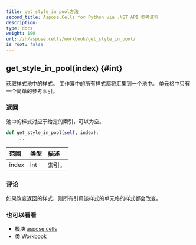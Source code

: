 ```yaml
---
title: get_style_in_pool方法
second_title: Aspose.Cells for Python via .NET API 参考资料
description:
type: docs
weight: 190
url: /zh/aspose.cells/workbook/get_style_in_pool/
is_root: false
---
```

##  get_style_in_pool(index) {#int}
获取样式池中的样式。
工作簿中的所有样式都将汇集到一个池中。
单元格中只有一个简单的参考索引。


### 返回

池中的样式对应于给定的索引，可以为空。


```python
def get_style_in_pool(self, index):
    ...
```


|范围|类型|描述|
| :- | :- | :- |
| index | int |索引。|
### 评论

如果改变返回的样式，则所有引用该样式的单元格的样式都会改变。


### 也可以看看

* 模块 [aspose.cells](../../)
* 类 [Workbook](/cells/python-net/zh/aspose.cells/workbook)
